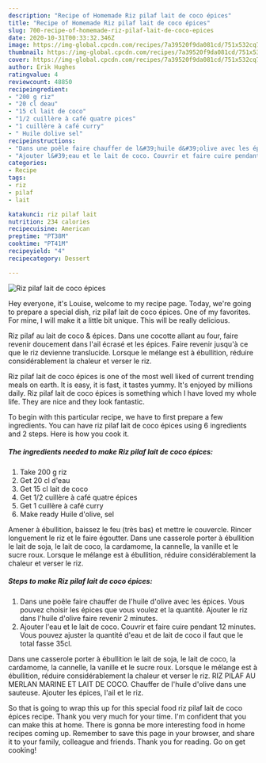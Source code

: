 ```yaml
---
description: "Recipe of Homemade Riz pilaf lait de coco épices"
title: "Recipe of Homemade Riz pilaf lait de coco épices"
slug: 700-recipe-of-homemade-riz-pilaf-lait-de-coco-epices
date: 2020-10-31T00:33:32.346Z
image: https://img-global.cpcdn.com/recipes/7a39520f9da081cd/751x532cq70/riz-pilaf-lait-de-coco-epices-photo-principale-de-la-recette.jpg
thumbnail: https://img-global.cpcdn.com/recipes/7a39520f9da081cd/751x532cq70/riz-pilaf-lait-de-coco-epices-photo-principale-de-la-recette.jpg
cover: https://img-global.cpcdn.com/recipes/7a39520f9da081cd/751x532cq70/riz-pilaf-lait-de-coco-epices-photo-principale-de-la-recette.jpg
author: Erik Hughes
ratingvalue: 4
reviewcount: 48850
recipeingredient:
- "200 g riz"
- "20 cl deau"
- "15 cl lait de coco"
- "1/2 cuillère à café quatre pices"
- "1 cuillère à café curry"
- " Huile dolive sel"
recipeinstructions:
- "Dans une poêle faire chauffer de l&#39;huile d&#39;olive avec les épices. Vous pouvez choisir les épices que vous voulez et la quantité. Ajouter le riz dans l&#39;huile d&#39;olive faire revenir 2 minutes."
- "Ajouter l&#39;eau et le lait de coco. Couvrir et faire cuire pendant 12 minutes. Vous pouvez ajuster la quantité d&#39;eau et de lait de coco il faut que le total fasse 35cl."
categories:
- Recipe
tags:
- riz
- pilaf
- lait

katakunci: riz pilaf lait 
nutrition: 234 calories
recipecuisine: American
preptime: "PT38M"
cooktime: "PT41M"
recipeyield: "4"
recipecategory: Dessert

---
```



![Riz pilaf lait de coco épices](https://img-global.cpcdn.com/recipes/7a39520f9da081cd/751x532cq70/riz-pilaf-lait-de-coco-epices-photo-principale-de-la-recette.jpg)

Hey everyone, it's Louise, welcome to my recipe page. Today, we're going to prepare a special dish, riz pilaf lait de coco épices. One of my favorites. For mine, I will make it a little bit unique. This will be really delicious.

Riz pilaf au lait de coco &amp; épices. Dans une cocotte allant au four, faire revenir doucement dans l&#39;ail écrasé et les épices. Faire revenir jusqu&#39;à ce que le riz devienne translucide. Lorsque le mélange est à ébullition, réduire considérablement la chaleur et verser le riz.

Riz pilaf lait de coco épices is one of the most well liked of current trending meals on earth. It is easy, it is fast, it tastes yummy. It's enjoyed by millions daily. Riz pilaf lait de coco épices is something which I have loved my whole life. They are nice and they look fantastic.


To begin with this particular recipe, we have to first prepare a few ingredients. You can have riz pilaf lait de coco épices using 6 ingredients and 2 steps. Here is how you cook it.

<!--inarticleads1-->

##### The ingredients needed to make Riz pilaf lait de coco épices:

1. Take 200 g riz
1. Get 20 cl d&#39;eau
1. Get 15 cl lait de coco
1. Get 1/2 cuillère à café quatre épices
1. Get 1 cuillère à café curry
1. Make ready  Huile d&#39;olive, sel


Amener à ébullition, baissez le feu (très bas) et mettre le couvercle. Rincer longuement le riz et le faire égoutter. Dans une casserole porter à ébullition le lait de soja, le lait de coco, la cardamome, la cannelle, la vanille et le sucre roux. Lorsque le mélange est à ébullition, réduire considérablement la chaleur et verser le riz. 

<!--inarticleads2-->

##### Steps to make Riz pilaf lait de coco épices:

1. Dans une poêle faire chauffer de l&#39;huile d&#39;olive avec les épices. Vous pouvez choisir les épices que vous voulez et la quantité. Ajouter le riz dans l&#39;huile d&#39;olive faire revenir 2 minutes.
1. Ajouter l&#39;eau et le lait de coco. Couvrir et faire cuire pendant 12 minutes. Vous pouvez ajuster la quantité d&#39;eau et de lait de coco il faut que le total fasse 35cl.


Dans une casserole porter à ébullition le lait de soja, le lait de coco, la cardamome, la cannelle, la vanille et le sucre roux. Lorsque le mélange est à ébullition, réduire considérablement la chaleur et verser le riz. RIZ PILAF AU MERLAN MARINE ET LAIT DE COCO. Chauffer de l&#39;huile d&#39;olive dans une sauteuse. Ajouter les épices, l&#39;ail et le riz. 

So that is going to wrap this up for this special food riz pilaf lait de coco épices recipe. Thank you very much for your time. I'm confident that you can make this at home. There is gonna be more interesting food in home recipes coming up. Remember to save this page in your browser, and share it to your family, colleague and friends. Thank you for reading. Go on get cooking!
